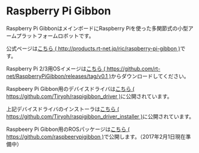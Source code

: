 # Raspberry Pi Gibbon

Raspberry Pi GibbonはメインボードにRaspberry Piを使った多関節式の小型アームプラットフォームロボットです。

公式ページは[こちら ( http://products.rt-net.jp/ric/raspberry-pi-gibbon )](http://products.rt-net.jp/ric/raspberry-pi-gibbon)です。

Raspberry Pi 2/3用OSイメージは[こちら ( https://github.com/rt-net/RaspberryPiGibbon/releases/tag/v0.1 )](https://github.com/rt-net/RaspberryPiGibbon/releases/tag/v0.1)からダウンロードしてください。

Raspbeery Pi Gibbon用のデバイスドライバは[こちら ( https://github.com/Tiryoh/raspigibbon_driver )](https://github.com/Tiryoh/raspigibbon_driver)に公開されています。

上記デバイスドライバのインストーラは[こちら ( https://github.com/Tiryoh/raspigibbon_driver_installer )](https://github.com/Tiryoh/raspigibbon_driver_installer)に公開されています。

Raspbeery Pi Gibbon用のROSパッケージは[こちら ( https://github.com/raspbeerypigibbon )](https://github.com/raspbeerypigibbon)で公開します。（2017年2月1日現在準備中）
